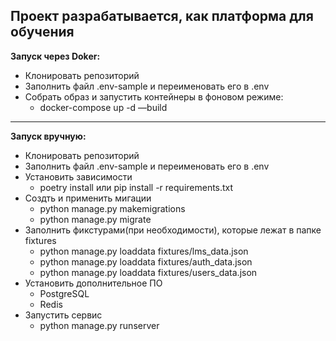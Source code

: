   Проект разрабатывается, как платформа для обучения
  ---
**Запуск через Doker:**
+ Клонировать репозиторий
+ Заполнить файл .env-sample и переименовать его в .env
+ Собрать образ и запустить контейнеры в фоновом режиме:
  + docker-compose up -d —build
 ---
**Запуск вручную:**
+ Клонировать репозиторий
+ Заполнить файл .env-sample и переименовать его в .env
+ Установить зависимости
  + poetry install или pip install -r requirements.txt
+ Создть и применить мигации 
  + python manage.py makemigrations
  + python manage.py migrate
+ Заполнить фикстурами(при необходимости), которые лежат в папке fixtures
  + python manage.py loaddata fixtures/lms_data.json
  + python manage.py loaddata fixtures/auth_data.json
  + python manage.py loaddata fixtures/users_data.json
+ Установить дополнительное ПО
  + PostgreSQL
  + Redis
+ Запустить сервис
  + python manage.py runserver
